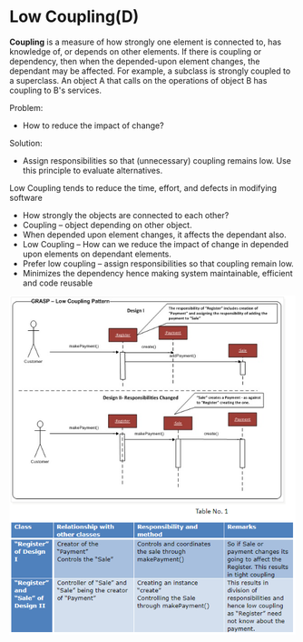 Low Coupling(D)
=====
**Coupling** is a measure of how strongly one element is connected to, has knowledge of, or depends on other elements.  If there is coupling or dependency, then when the depended-upon element changes, the dependant may be affected. For example, a subclass is strongly coupled to a superclass. An object A that calls on the operations of object B has coupling to B's services.

Problem:
- How to reduce the impact of change?

Solution:
- Assign responsibilities so that (unnecessary) coupling remains low. Use this principle to evaluate alternatives.

 Low Coupling tends to reduce the time, effort, and defects in modifying software

- How strongly the objects are connected to each other?  
- Coupling – object depending on other object.
- When depended upon element changes, it affects the dependant also.
- Low Coupling – How can we reduce the impact of change in depended upon elements on dependant elements.
- Prefer low coupling – assign responsibilities so that coupling remain low.
- Minimizes the dependency hence making system maintainable, efficient and code reusable 

![image](low_coupling.png)